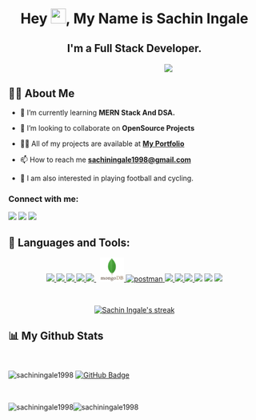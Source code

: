 <h1 align="center">Hey <img src="https://raw.githubusercontent.com/MartinHeinz/MartinHeinz/master/wave.gif" width="30px" height="30px">, My Name is Sachin Ingale</h1>
<h2 align="center">I'm a Full Stack Developer.</h2>


<p align="center"><a href="#"><img style="margin-left:27%" width="46%" align="center" height="auto" src="https://sagarmude.netlify.app/static/media/avatar.711110cc.svg" height="175px"/></a></p>



## 🙋‍♂️ About Me

- 🌱 I’m currently learning **MERN Stack And DSA.**

- 👯 I’m looking to collaborate on **OpenSource Projects**

- 👨‍💻 All of my projects are available at **[My Portfolio](https://sachin-ingaleportfolio.netlify.app/)**

- 📫 How to reach me **sachiningale1998@gmail.com**

- 🌱 I am also interested in playing football and cycling.

### Connect with me:

<p align="center">

<a href = "https://www.linkedin.com/in/sachin98/"><img src="https://img.icons8.com/fluent/48/000000/linkedin.png"/></a>
<a href = "https://twitter.com/Sachin_Ingale_"><img src="https://img.icons8.com/fluent/48/000000/twitter.png"/></a>
<a href = "https://www.instagram.com/im_sachin_ingale/"><img src="https://img.icons8.com/fluent/48/000000/instagram-new.png"/></a>
</p>

## 🚀 Languages and Tools:

<p align="center"> 
    <a href="https://reactjs.org/" target="_blank"> <img src="https://img.icons8.com/color/48/000000/react-native.png"/> </a>
    <a href="https://developer.mozilla.org/en-US/docs/Web/JavaScript" target="_blank"> <img src="https://img.icons8.com/color/48/000000/javascript.png"/> </a> 
    <a href="https://www.w3.org/html/" target="_blank"> <img src="https://img.icons8.com/color/48/000000/html-5.png"/> </a> 
    <a href="https://www.w3schools.com/css/" target="_blank"> <img src="https://img.icons8.com/color/48/000000/css3.png"/> </a>   
    <a style="padding-right:8px;" href="https://nodejs.org" target="_blank"> <img src="https://img.icons8.com/color/48/000000/nodejs.png"/> </a> 
    <a href="https://www.mongodb.com/" target="_blank"> <img src="https://raw.githubusercontent.com/devicons/devicon/master/icons/mongodb/mongodb-original-wordmark.svg" alt="mongodb" width="48" height="48"/> </a> 
    <a href="https://postman.com" target="_blank"> <img src="https://www.vectorlogo.zone/logos/getpostman/getpostman-icon.svg" alt="postman" width="45" height="45"/> </a>   
    <a href="https://git-scm.com/" target="_blank"> <img src="https://img.icons8.com/color/48/000000/git.png"/> </a> 
    <a href="https://redux.js.org" target="_blank"> <img src="https://img.icons8.com/color/48/000000/redux.png"/> </a>
    <a href="https://expressjs.com" target="_blank"> <img src="https://img.icons8.com/color/48/000000/express.png"/> </a>
    <a href="https://icons8.com/icon/111953/json"><img src="https://img.icons8.com/material-outlined/48/000000/json.png"/></a>
    <a href="https://icons8.com/icon/24895/npm"><img src="https://img.icons8.com/color/48/000000/npm.png"/></a>
    <a href="https://icons8.com/icon/gFw7X5Tbl3ss/material-ui"><img src="https://img.icons8.com/color/48/000000/material-ui.png"/></a>
</p>

<br />

<p align="center">
    <a href="https://github.com/sachiningale1998/github-readme-streak-stats">
        <img title="🔥 Get streak stats for your profile at git.io/streak-stats" alt="Sachin Ingale's streak" src="https://github-readme-streak-stats.herokuapp.com/?user=sachiningale1998&theme=black-ice&hide_border=true&stroke=0000&background=060A0CD0"/>
    </a>
</p>


## 📊 My Github Stats
<br/>
<p align="left"> <img src="https://komarev.com/ghpvc/?username=sachiningale1998&label=Profile%20views&color=0e75b6&style=flat" alt="sachiningale1998" />
<a href="https://github.com/sachiningale1998?tab=followers"><img src="https://img.shields.io/github/followers/m-sehrawat?label=Followers&style=social" alt="GitHub Badge"></a>
</p>

  <br/>


<p>
<img align="center" src="https://github-readme-stats.vercel.app/api?username=sachiningale1998&count_private=true&show_icons=true&include_all_commits=true&hide=issues,contribs&border_radius=0&locale=en" alt="sachiningale1998" height="139"/><img align="center" src="https://github-readme-stats.vercel.app/api/top-langs/?username=sachiningale1998&layout=compact&border_radius=0" alt="sachiningale1998" height="139" />
</p>

<br/>
